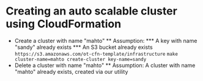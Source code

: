 # Creating an auto scalable cluster using CloudFormation

* Create a cluster with name "mahto"
** Assumption:
*** A key with name "sandy" already exists
*** An S3 bucket already exists ```https://s3.amazonaws.com/ot-cfn-template/infrastructure```
```make cluster-name=mahto create-cluster key-name=sandy```
* Delete a cluster with name "mahto"
** Assumption: A cluster with name "mahto" already exists, created via our utility
